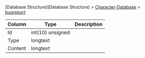 [Database Structure](Database Structure) > [Character-Database](Character-Database) > [bugreport](bugreport)

Column | Type | Description
--- | --- | ---
Id | int(10) unsigned | 
Type | longtext | 
Content | longtext | 
